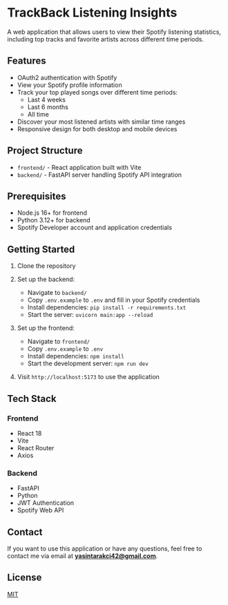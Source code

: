# TrackBack Listening Insights

A web application that allows users to view their Spotify listening statistics, including top tracks and favorite artists across different time periods.

## Features

- OAuth2 authentication with Spotify
- View your Spotify profile information
- Track your top played songs over different time periods:
  - Last 4 weeks
  - Last 6 months
  - All time
- Discover your most listened artists with similar time ranges
- Responsive design for both desktop and mobile devices

## Project Structure

- `frontend/` - React application built with Vite
- `backend/` - FastAPI server handling Spotify API integration

## Prerequisites

- Node.js 16+ for frontend
- Python 3.12+ for backend
- Spotify Developer account and application credentials

## Getting Started

1. Clone the repository
2. Set up the backend:
   - Navigate to `backend/`
   - Copy `.env.example` to `.env` and fill in your Spotify credentials
   - Install dependencies: `pip install -r requirements.txt`
   - Start the server: `uvicorn main:app --reload`

3. Set up the frontend:
   - Navigate to `frontend/`
   - Copy `.env.example` to `.env`
   - Install dependencies: `npm install`
   - Start the development server: `npm run dev`

4. Visit `http://localhost:5173` to use the application

## Tech Stack

### Frontend
- React 18
- Vite
- React Router
- Axios

### Backend
- FastAPI
- Python
- JWT Authentication
- Spotify Web API

## Contact

If you want to use this application or have any questions, feel free to contact me via email at **yasintarakci42@gmail.com**.

## License

[MIT](LICENSE)
